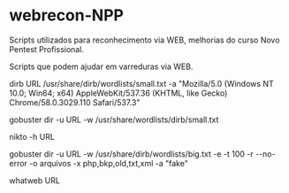 # webrecon-NPP
Scripts utilizados para reconhecimento via WEB, melhorias do curso Novo Pentest Profissional.

Scripts que podem ajudar em varreduras via WEB.


dirb URL /usr/share/dirb/wordlists/small.txt -a "Mozilla/5.0 (Windows NT 10.0; Win64; x64) AppleWebKit/537.36 (KHTML, like Gecko) Chrome/58.0.3029.110 Safari/537.3"

gobuster dir -u URL -w /usr/share/wordlists/dirb/small.txt 

nikto -h URL

gobuster dir -u URL -w /usr/share/dirb/wordlists/big.txt -e -t 100 -r --no-error -o arquivos -x php,bkp,old,txt,xml -a "fake"

whatweb URL 
